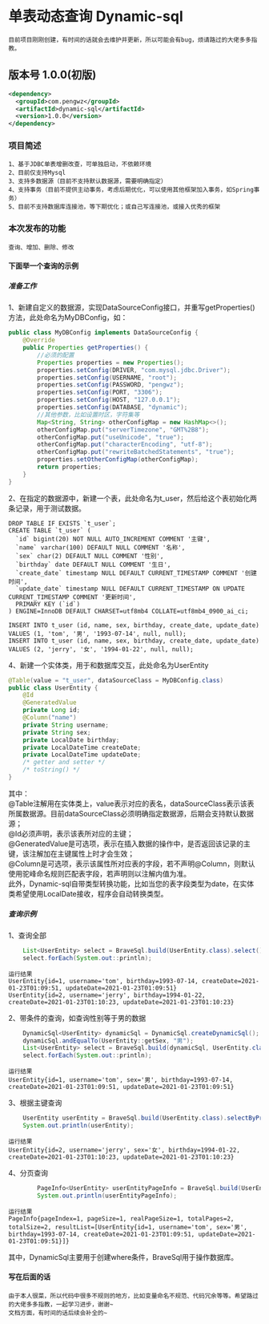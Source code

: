 # 单表动态查询 Dynamic-sql
    目前项目刚刚创建，有时间的话就会去维护并更新，所以可能会有bug，烦请路过的大佬多多指教。
## 版本号 1.0.0(初版)
```xml
<dependency>
  <groupId>com.pengwz</groupId>
  <artifactId>dynamic-sql</artifactId>
  <version>1.0.0</version>
</dependency>
```
### 项目简述
    1、基于JDBC单表增删改查，可单独启动，不依赖环境
    2、目前仅支持Mysql
    3、支持多数据源（目前不支持默认数据源，需要明确指定）
    4、支持事务（目前不提供主动事务，考虑后期优化，可以使用其他框架加入事务，如Spring事务）
    5、目前不支持数据库连接池，等下期优化；或自己写连接池，或接入优秀的框架
    
### 本次发布的功能
    查询、增加、删除、修改
#### 下面举一个查询的示例

##### 准备工作
1、新建自定义的数据源，实现DataSourceConfig接口，并重写getProperties()方法，此处命名为MyDBConfig，如：
```java
public class MyDBConfig implements DataSourceConfig {
    @Override
    public Properties getProperties() {
        //必须的配置
        Properties properties = new Properties();
        properties.setConfig(DRIVER, "com.mysql.jdbc.Driver");
        properties.setConfig(USERNAME, "root");
        properties.setConfig(PASSWORD, "pengwz");
        properties.setConfig(PORT, "3306");
        properties.setConfig(HOST, "127.0.0.1");
        properties.setConfig(DATABASE, "dynamic");
        //其他参数，比如设置时区，字符集等
        Map<String, String> otherConfigMap = new HashMap<>();
        otherConfigMap.put("serverTimezone", "GMT%2B8");
        otherConfigMap.put("useUnicode", "true");
        otherConfigMap.put("characterEncoding", "utf-8");
        otherConfigMap.put("rewriteBatchedStatements", "true");
        properties.setOtherConfigMap(otherConfigMap);
        return properties;
    }
}
```
2、在指定的数据源中，新建一个表，此处命名为t_user，然后给这个表初始化两条记录，用于测试数据。
```mysql
DROP TABLE IF EXISTS `t_user`;
CREATE TABLE `t_user` (
  `id` bigint(20) NOT NULL AUTO_INCREMENT COMMENT '主键',
  `name` varchar(100) DEFAULT NULL COMMENT '名称',
  `sex` char(2) DEFAULT NULL COMMENT '性别',
  `birthday` date DEFAULT NULL COMMENT '生日',
  `create_date` timestamp NULL DEFAULT CURRENT_TIMESTAMP COMMENT '创建时间',
  `update_date` timestamp NULL DEFAULT CURRENT_TIMESTAMP ON UPDATE CURRENT_TIMESTAMP COMMENT '更新时间',
  PRIMARY KEY (`id`)
) ENGINE=InnoDB DEFAULT CHARSET=utf8mb4 COLLATE=utf8mb4_0900_ai_ci;

INSERT INTO t_user (id, name, sex, birthday, create_date, update_date) VALUES (1, 'tom', '男', '1993-07-14', null, null);
INSERT INTO t_user (id, name, sex, birthday, create_date, update_date) VALUES (2, 'jerry', '女', '1994-01-22', null, null);

```
4、新建一个实体类，用于和数据库交互，此处命名为UserEntity
```java
@Table(value = "t_user", dataSourceClass = MyDBConfig.class)
public class UserEntity {
    @Id
    @GeneratedValue
    private Long id;
    @Column("name")
    private String username;
    private String sex;
    private LocalDate birthday;
    private LocalDateTime createDate;
    private LocalDateTime updateDate;
    /* getter and setter */
    /* toString() */
}
```
其中：  
@Table注解用在实体类上，value表示对应的表名，dataSourceClass表示该表所属数据源。目前dataSourceClass必须明确指定数据源，后期会支持默认数据源；  
@Id必须声明，表示该表所对应的主键；  
@GeneratedValue是可选项，表示在插入数据的操作中，是否返回该记录的主键，该注解加在主键属性上时才会生效；  
@Column是可选项，表示该属性所对应表的字段，若不声明@Column，则默认使用驼峰命名规则匹配表字段，若声明则以注解内值为准。  
此外，Dynamic-sql自带类型转换功能，比如当您的表字段类型为date，在实体类希望使用LocalDate接收，程序会自动转换类型。  
   
##### 查询示例
1、查询全部
```java
    List<UserEntity> select = BraveSql.build(UserEntity.class).select();
    select.forEach(System.out::println);

```
    运行结果
    UserEntity{id=1, username='tom', birthday=1993-07-14, createDate=2021-01-23T01:09:51, updateDate=2021-01-23T01:09:51}
    UserEntity{id=2, username='jerry', birthday=1994-01-22, createDate=2021-01-23T01:10:23, updateDate=2021-01-23T01:10:23}
2、带条件的查询，如查询性别等于男的数据   
```java
    DynamicSql<UserEntity> dynamicSql = DynamicSql.createDynamicSql();
    dynamicSql.andEqualTo(UserEntity::getSex, "男");
    List<UserEntity> select = BraveSql.build(dynamicSql, UserEntity.class).select();
    select.forEach(System.out::println);
```
    运行结果
    UserEntity{id=1, username='tom', sex='男', birthday=1993-07-14, createDate=2021-01-23T01:09:51, updateDate=2021-01-23T01:09:51}
3、根据主键查询
```java
    UserEntity userEntity = BraveSql.build(UserEntity.class).selectByPrimaryKey(2);
    System.out.println(userEntity);
``` 
    运行结果
    UserEntity{id=2, username='jerry', sex='女', birthday=1994-01-22, createDate=2021-01-23T01:10:23, updateDate=2021-01-23T01:10:23}
4、分页查询
```java
        PageInfo<UserEntity> userEntityPageInfo = BraveSql.build(UserEntity.class).selectPageInfo(1, 1);
        System.out.println(userEntityPageInfo);
```
    运行结果
    PageInfo{pageIndex=1, pageSize=1, realPageSize=1, totalPages=2, totalSize=2, resultList=[UserEntity{id=1, username='tom', sex='男', birthday=1993-07-14, createDate=2021-01-23T01:09:51, updateDate=2021-01-23T01:09:51}]}

其中，DynamicSql主要用于创建where条件，BraveSql用于操作数据库。  
#### 写在后面的话
    由于本人很菜，所以代码中很多不规则的地方，比如变量命名不规范、代码冗余等等。希望路过的大佬多多指教，一起学习进步，谢谢~  
    文档方面，有时间的话后续会补全的~
    